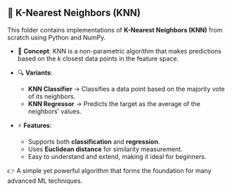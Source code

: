 ## 🧭 K-Nearest Neighbors (KNN)

This folder contains implementations of **K-Nearest Neighbors (KNN)** from scratch using Python and NumPy.  

- 📌 **Concept**: KNN is a non-parametric algorithm that makes predictions based on the *k* closest data points in the feature space.  

- 🔍 **Variants**:  
  - **KNN Classifier** → Classifies a data point based on the majority vote of its neighbors.  
  - **KNN Regressor** → Predicts the target as the average of the neighbors’ values.  

- ⚡ **Features**:  
  - Supports both **classification** and **regression**.  
  - Uses **Euclidean distance** for similarity measurement.  
  - Easy to understand and extend, making it ideal for beginners.  

👉 A simple yet powerful algorithm that forms the foundation for many advanced ML techniques.
